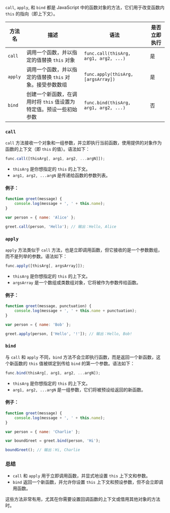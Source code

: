 `call`, `apply`, 和 `bind` 都是 JavaScript 中的函数对象的方法，它们用于改变函数内 `this` 的指向（即上下文）。


| 方法名 | 描述 | 语法 | 是否立即执行 |
|--------|------|------|--------------|
| `call` | 调用一个函数，并以指定的值替换 `this` 对象 | `func.call(thisArg, arg1, arg2, ...)` | 是 |
| `apply` | 调用一个函数，并以指定的值替换 `this` 对象。接受参数数组 | `func.apply(thisArg, [argsArray])` | 是 |
| `bind` | 创建一个新函数，在调用时将 `this` 值设置为特定值。预设一些初始参数 | `func.bind(thisArg, arg1, arg2, ...)` | 否 |

### `call`

`call` 方法接收一个对象和一组参数，并立即执行当前函数，使用提供的对象作为函数的上下文（即 `this` 的值）。语法如下：

```javascript
func.call([thisArg[, arg1, arg2, ...argN]]);
```

- `thisArg` 是你想指定的 `this` 的上下文。
- `arg1, arg2, ...argN` 是传递给函数的参数列表。

#### 例子：

```javascript
function greet(message) {
    console.log(message + ', ' + this.name);
}

var person = { name: 'Alice' };

greet.call(person, 'Hello'); // 输出：Hello, Alice
```

### `apply`

`apply` 方法类似于 `call` 方法，也是立即调用函数，但它接收的是一个参数数组，而不是列举的参数。语法如下：

```javascript
func.apply([thisArg[, argsArray]]);
```

- `thisArg` 是你想指定的 `this` 的上下文。
- `argsArray` 是一个数组或类数组对象，它将被作为参数传给函数。

#### 例子：

```javascript
function greet(message, punctuation) {
    console.log(message + ', ' + this.name + punctuation);
}

var person = { name: 'Bob' };

greet.apply(person, ['Hello', '!']); // 输出：Hello, Bob!
```

### `bind`

与 `call` 和 `apply` 不同，`bind` 方法不会立即执行函数，而是返回一个新函数，这个新函数的 `this` 值被绑定到传给 `bind` 的第一个参数。语法如下：

```javascript
func.bind(thisArg[, arg1, arg2, ...argN]);
```

- `thisArg` 是你想指定的 `this` 的上下文。
- `arg1, arg2, ...argN` 是一组参数，它们将被预设给返回的新函数。

#### 例子：

```javascript
function greet(message) {
    console.log(message + ', ' + this.name);
}

var person = { name: 'Charlie' };

var boundGreet = greet.bind(person, 'Hi');

boundGreet(); // 输出：Hi, Charlie
```

### 总结

- `call` 和 `apply` 用于立即调用函数，并显式地设置 `this` 上下文和参数。
- `bind` 返回一个新函数，并允许你设置 `this` 上下文和预设参数，但不会立即调用函数。

这些方法非常有用，尤其在你需要设置回调函数的上下文或借用其他对象的方法时。


